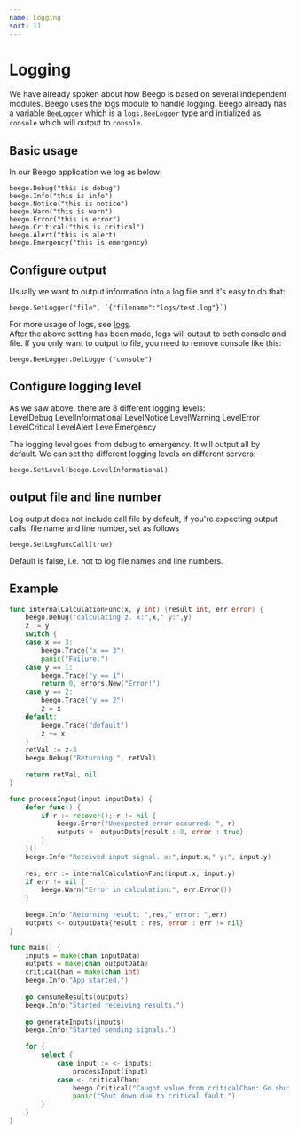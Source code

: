 ```yaml
---
name: Logging
sort: 11
---
```


# Logging

We have already spoken about how Beego is based on several independent modules. Beego uses the logs module to handle logging. Beego already has a variable `BeeLogger` which is a `logs.BeeLogger` type and initialized as `console` which will output to `console`.

## Basic usage

In our Beego application we log as below:

	beego.Debug("this is debug")
	beego.Info("this is info")
	beego.Notice("this is notice")
	beego.Warn("this is warn")
	beego.Error("this is error")
	beego.Critical("this is critical")
	beego.Alert("this is alert)
	beego.Emergency("this is emergency)

## Configure output

Usually we want to output information into a log file and it's easy to do that:

	beego.SetLogger("file", `{"filename":"logs/test.log"}`)

For more usage of logs, see [logs](../../module/logs.md).
​	
After the above setting has been made, logs will output to both console and file. If you only want to output to file, you need to remove console like this:

	beego.BeeLogger.DelLogger("console")	


## Configure logging level

As we saw above, there are 8 different logging levels:	
	LevelDebug
	LevelInformational
	LevelNotice
	LevelWarning
	LevelError
	LevelCritical
	LevelAlert
	LevelEmergency

The logging level goes from debug to emergency. It will output all by default. We can set the different logging levels on different servers:

	beego.SetLevel(beego.LevelInformational)

## output file and line number

Log output does not include call file by default, if you're expecting output calls' file name and line number, set as follows

	beego.SetLogFuncCall(true)

Default is false, i.e. not to log file names and line numbers.	

## Example

```go
func internalCalculationFunc(x, y int) (result int, err error) {
	beego.Debug("calculating z. x:",x," y:",y)
	z := y
	switch {
	case x == 3:
		beego.Trace("x == 3")
		panic("Failure.")
	case y == 1:
		beego.Trace("y == 1")
		return 0, errors.New("Error!")
	case y == 2:
		beego.Trace("y == 2")
		z = x
	default:
		beego.Trace("default")
		z += x
	}
	retVal := z-3
	beego.Debug("Returning ", retVal)
	
	return retVal, nil
}	

func processInput(input inputData) {
	defer func() {
		if r := recover(); r != nil {
			beego.Error("Unexpected error occurred: ", r)
			outputs <- outputData{result : 0, error : true}
		}
	}()
	beego.Info("Received input signal. x:",input.x," y:", input.y)
	
	res, err := internalCalculationFunc(input.x, input.y)
	if err != nil {
		beego.Warn("Error in calculation:", err.Error())
	}
	
	beego.Info("Returning result: ",res," error: ",err)
	outputs <- outputData{result : res, error : err != nil}
}

func main() {
	inputs = make(chan inputData)
	outputs = make(chan outputData)
	criticalChan = make(chan int)
	beego.Info("App started.")
	
	go consumeResults(outputs)
	beego.Info("Started receiving results.")
	
	go generateInputs(inputs)
	beego.Info("Started sending signals.")
	
	for {
		select {
			case input := <- inputs:
				processInput(input)
			case <- criticalChan:
				beego.Critical("Caught value from criticalChan: Go shut down.")
				panic("Shut down due to critical fault.")
		}	
	}
}
```
